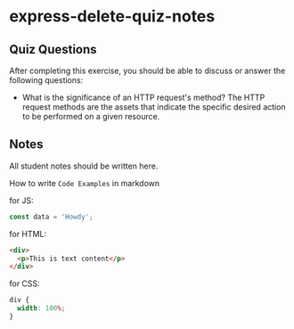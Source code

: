# express-delete-quiz-notes

## Quiz Questions

After completing this exercise, you should be able to discuss or answer the following questions:

- What is the significance of an HTTP request's method?
  The HTTP request methods are the assets that indicate the specific desired action to be performed on a given resource.

## Notes

All student notes should be written here.

How to write `Code Examples` in markdown

for JS:

```javascript
const data = 'Howdy';
```

for HTML:

```html
<div>
  <p>This is text content</p>
</div>
```

for CSS:

```css
div {
  width: 100%;
}
```
